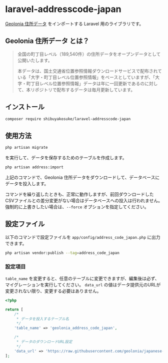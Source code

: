 # laravel-addresscode-japan

[Geolonia 住所データ](https://geolonia.github.io/japanese-addresses/) をインポートする Laravel 用のライブラリです。

## Geolonia 住所データ とは？

> 全国の町丁目レベル（189,540件）の住所データをオープンデータとして公開いたします。
>
> 本データは、国土交通省位置参照情報ダウンロードサービスで配布されている「大字・町丁目レベル位置参照情報」をベースとしていますが、「大字・町丁目レベル位置参照情報」データは年に一回更新であるのに対して、本リポジトリで配布するデータは毎月更新しています。

## インストール

```bash
composer require shibuyakosuke/laravel-addresscode-japan
```

## 使用方法

```bash
php artisan migrate
```

を実行して、データを保存するためのテーブルを作成します。

```bash
php artisan address:import
```

上記のコマンドで、Geolonia 住所データをダウンロードして、データベースにデータを投入します。

コマンドを繰り返したときも、正常に動作しますが、前回ダウンロードしたCSVファイルとの差分変更がない場合はデータベースへの投入は行われません。
強制的に上書きしたい場合は、`--force` オプションを指定してください。
 
## 設定ファイル

以下のコマンドで設定ファイルを `app/config/address_code_japan.php` に出力できます。

```bash
php artisan vendor:publish --tag=address_code_japan
```

### 設定項目

`table_name` を変更すると、任意のテーブルに変更できますが、編集後は必ず、マイグレーションを実行してください。
`data_url` の値はデータ提供元のURLが変更されない限り、変更する必要はありません。

```php
<?php

return [
    /*
     * データを投入するテーブル名
     */
    'table_name' => 'geolonia_address_code_japan',

    /*
     * データのダウンロードURL設定
     */
    'data_url' => 'https://raw.githubusercontent.com/geolonia/japanese-addresses/master/data/latest.csv',
];
```
